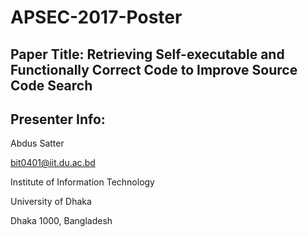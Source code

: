 # APSEC-2017-Poster
## Paper Title: Retrieving Self-executable and Functionally Correct Code to Improve Source Code Search
## Presenter Info:
Abdus Satter

bit0401@iit.du.ac.bd

Institute of Information Technology

University of Dhaka

Dhaka 1000, Bangladesh

